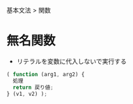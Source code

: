 基本文法 > 関数
# 無名関数
- リテラルを変数に代入しないで実行する
```javascript
( function (arg1, arg2) {
  処理
  return 戻り値;
} (v1, v2) );
```

